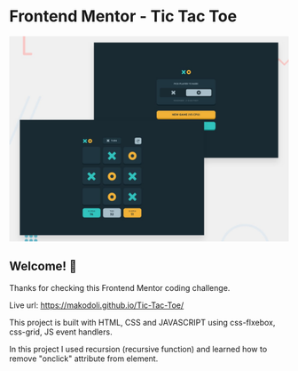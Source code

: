 # Frontend Mentor - Tic Tac Toe

![Design preview for the Tic Tac Toe coding challenge](./preview.jpg)

## Welcome! 👋

Thanks for checking this Frontend Mentor coding challenge.

Live url: https://makodoli.github.io/Tic-Tac-Toe/

This project is built with HTML, CSS and JAVASCRIPT using css-flxebox, css-grid, JS event handlers.

In this project I used recursion (recursive function) and learned how to remove "onclick" attribute from element.
